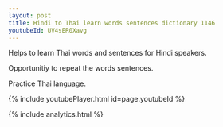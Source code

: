 ```yaml
---
layout: post
title: Hindi to Thai learn words sentences dictionary 1146 
youtubeId: UV4sER0Xavg
---
```

 
 
Helps to learn Thai words and sentences for Hindi speakers.

Opportunitiy to repeat the words sentences. 

Practice Thai language. 
 
{% include youtubePlayer.html id=page.youtubeId %}
 
 
{% include analytics.html %}